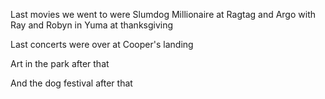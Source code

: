 Last movies we went to were Slumdog Millionaire at Ragtag and Argo with Ray and Robyn in Yuma at thanksgiving

Last concerts were over at Cooper's landing

Art in the park after that

And the dog festival after that